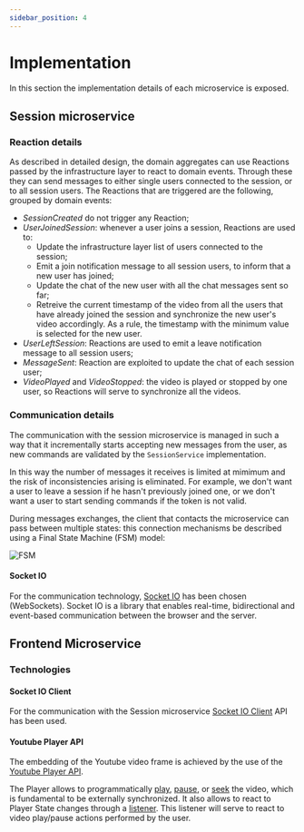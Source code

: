 ```yaml
---
sidebar_position: 4
---
```


# Implementation

In this section the implementation details of each microservice is exposed.

## Session microservice

### Reaction details

As described in detailed design, the domain aggregates can use Reactions passed by the infrastructure layer to react to domain events. Through these they can send messages to either single users connected to the session, or to all session users.
The Reactions that are triggered are the following, grouped by domain events:

- *SessionCreated* do not trigger any Reaction;
- *UserJoinedSession*: whenever a user joins a session, Reactions are used to:
    - Update the infrastructure layer list of users connected to the session;
    - Emit a join notification message to all session users, to inform that a new user has joined;
    - Update the chat of the new user with all the chat messages sent so far;
    - Retreive the current timestamp of the video from all the users that have already joined the session and synchronize the new user's video accordingly.
    As a rule, the timestamp with the minimum value is selected for the new user.
- *UserLeftSession*: Reactions are used to emit a leave notification message to all session users;
- *MessageSent*: Reaction are exploited to update the chat of each session user;
- *VideoPlayed* and *VideoStopped*: the video is played or stopped by one user, so  Reactions will serve to synchronize all the videos.

### Communication details

The communication with the session microservice is managed in such a way that it incrementally starts accepting new messages from the user, as new commands are validated by the `SessionService` implementation.

In this way the number of messages it receives is limited at mimimum and the risk of inconsistencies arising is eliminated. For example, we don't want a user to leave a session if he hasn't previously joined one, or we don't want a user to start sending commands if the token is not valid.

During messages exchanges, the client that contacts the microservice can pass between multiple states: this connection mechanisms be described using a Final State Machine (FSM) model:

![FSM](/img/ddd/detailed_design/session/session-connection.png)


#### Socket IO

For the communication technology, [Socket IO](https://socket.io/) has been chosen (WebSockets). Socket IO is a library that enables real-time, bidirectional and event-based communication between the browser and the server.


## Frontend Microservice

### Technologies

#### Socket IO Client

For the communication with the Session microservice [Socket IO Client](https://www.npmjs.com/package/socket.io-client) API has been used.

#### Youtube Player API

The embedding of the Youtube video frame is achieved by the use of the [Youtube Player API](https://developers.google.com/youtube/iframe_api_reference).

The Player allows to programmatically [play](https://developers.google.com/youtube/iframe_api_reference#playVideo), [pause](https://developers.google.com/youtube/iframe_api_reference#stopVideo), or [seek](https://developers.google.com/youtube/iframe_api_reference#seekTo) the video, which is fundamental to be externally synchronized. It also allows to react to Player State changes through a [listener](https://developers.google.com/youtube/iframe_api_reference#onStateChange). This listener will serve to react to video play/pause actions performed by the user. 